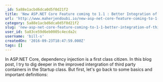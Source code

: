 ```yaml
---
_id: 5a88e1acbd6dca0d5f0d21f2
title: 'New ASP.NET Core Feature coming to 1.1 : Better Integration of Third Party Containers in Startup Class'
url: 'http://www.maherjendoubi.io/new-asp-net-core-feature-coming-to-1-1-better-integration-of-3rd-party-ioc-containers-in-startup-class/'
category: 5a88e1acbd6dca0d5f0d21f2
slug: 'new-asp-net-core-feature-coming-to-1-1-better-integration-of-third-party-containers-in-startup-clas'
user_id: 5a83ce59d6eb0005c4ecda2c
username: 'bill-s'
createdOn: '2016-09-23T18:47:59.000Z'
tags: []
---
```


In ASP.NET Core, dependency injection is a first class citizen. In this blog post, I try to dig deeper in the improved intergration of third party containers in the Startup class. But first, let's go back to some basics and important definitions:
